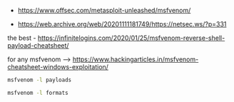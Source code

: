 - https://www.offsec.com/metasploit-unleashed/msfvenom/

- https://web.archive.org/web/20201111181749/https://netsec.ws/?p=331

the best - https://infinitelogins.com/2020/01/25/msfvenom-reverse-shell-payload-cheatsheet/

for any msfvenom --> https://www.hackingarticles.in/msfvenom-cheatsheet-windows-exploitation/


```sh
msfvenom -l payloads
```

```sh
msfvenom -l formats
```
